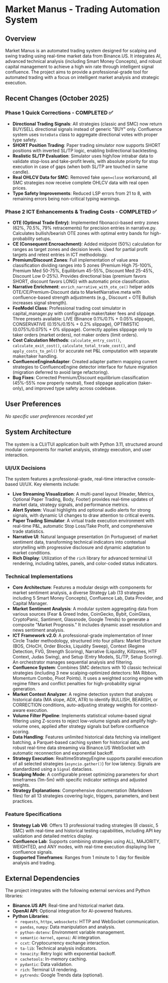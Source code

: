 # Market Manus - Trading Automation System

## Overview
Market Manus is an automated trading system designed for scalping and swing trading using real-time market data from Binance.US. It integrates AI, advanced technical analysis (including Smart Money Concepts), and robust capital management to achieve a high win rate through intelligent signal confluence. The project aims to provide a professional-grade tool for automated trading with a focus on intelligent market analysis and strategic execution.

## Recent Changes (October 2025)
### Phase 1 Quick Corrections - COMPLETED ✅
- **Directional Trading Signals**: All strategies (classic and SMC) now return BUY/SELL directional signals instead of generic "BUY" only. Confluence system uses `VoteData` class to aggregate directional votes with proper type safety.
- **SHORT Position Trading**: Paper trading simulator now supports SHORT positions with inverted SL/TP logic, enabling bidirectional backtesting.
- **Realistic SL/TP Evaluation**: Simulator uses high/low intrabar data to validate stop-loss and take-profit levels, with absolute priority for stop execution in case of gaps (when both SL/TP are touched in same candle).
- **Real OHLCV Data for SMC**: Removed fake `open=close` workaround, all SMC strategies now receive complete OHLCV data with real open prices.
- **Type Safety Improvements**: Reduced LSP errors from 21 to 8, with remaining errors being non-critical typing warnings.

### Phase 2 ICT Enhancements & Trading Costs - COMPLETED ✅
- **OTE (Optimal Trade Entry)**: Implemented fibonacci-based entry zones (62%, 70.5%, 79% retracements) for precision entries in narrative.py. Calculates bullish/bearish OTE zones with optimal entry bands for high-probability setups.
- **CE (Consequent Encroachment)**: Added midpoint (50%) calculation for ranges as target zones and decision levels. Used for partial profit targets and retest entries in ICT methodology.
- **Premium/Discount Zones**: Full implementation of value area classification dividing ranges into 5 zones (Premium High 75-100%, Premium Med 50-75%, Equilibrium 45-55%, Discount Med 25-45%, Discount Low 0-25%). Provides directional bias (premium favors SHORT, discount favors LONG) with automatic price classification.
- **Narrative Enrichment**: `enrich_narrative_with_ote_ce()` helper adds OTE/CE/Premium-Discount data to MarketNarrative.meta with confluence-based strength adjustments (e.g., Discount + OTE Bullish increases signal strength).
- **FeeModel Class**: Professional trading cost simulator in capital_manager.py with configurable maker/taker fees and slippage. Three presets available: LIVE (Binance 0.1%/0.1% + 0.05% slippage), CONSERVATIVE (0.15%/0.15% + 0.2% slippage), OPTIMISTIC (0.075%/0.075% + 0% slippage). Correctly applies slippage only to taker orders (market orders), not maker orders (limit orders).
- **Cost Calculation Methods**: `calculate_entry_cost()`, `calculate_exit_cost()`, `calculate_total_trade_cost()`, and `apply_costs_to_pnl()` for accurate net P&L computation with separate maker/taker handling.
- **ConfluenceEngineAdapter**: Created adapter pattern mapping current strategies to ConfluenceEngine detector interface for future migration (migration deferred to avoid large refactoring).
- **Bug Fixes**: Corrected Premium/Discount equilibrium classification (45%-55% now properly neutral), fixed slippage application (taker-only), and improved type safety across codebase.

## User Preferences
*No specific user preferences recorded yet*

## System Architecture
The system is a CLI/TUI application built with Python 3.11, structured around modular components for market analysis, strategy execution, and user interaction.

### UI/UX Decisions
The system features a professional-grade, real-time interactive console-based UI/UX. Key elements include:
- **Live Streaming Visualization**: A multi-panel layout (Header, Metrics, Optional Paper Trading, Body, Footer) provides real-time updates of market data, strategy signals, and performance metrics.
- **Alert System**: Visual highlights and optional audio alerts for strong signals, with dynamic UI changes to draw attention to critical events.
- **Paper Trading Simulator**: A virtual trade execution environment with real-time P&L, automatic Stop Loss/Take Profit, and comprehensive trade statistics.
- **Narrative UI**: Natural language presentation (in Portuguese) of market sentiment data, transforming technical indicators into contextual storytelling with progressive disclosure and dynamic adaptation to market conditions.
- **Rich Display**: Utilization of the `rich` library for advanced terminal UI rendering, including tables, panels, and color-coded status indicators.

### Technical Implementations
- **Core Architecture**: Features a modular design with components for market sentiment analysis, a diverse Strategy Lab (13 strategies including 5 Smart Money Concepts), Confluence Lab, Data Provider, and Capital Manager.
- **Market Sentiment Analysis**: A modular system aggregating data from various sources (Fear & Greed Index, CoinGecko, Bybit, CoinGlass, CryptoPanic, Santiment, Glassnode, Google Trends) to generate a composite "Market Prognosis." It includes dynamic asset resolution and news sentiment analysis.
- **ICT Framework v2.0**: A professional-grade implementation of Inner Circle Trader methodology, structured into four pillars: Market Structure (BOS, CHoCH, Order Blocks, Liquidity Sweep), Context (Regime Detection, FVG, Strength Scoring), Narrative (Liquidity, Killzones, HTF Context, Judas Swing), and Setup (Entry Models, SL/TP, Setup Scoring). An orchestrator manages sequential analysis and filtering.
- **Confluence System**: Combines SMC detectors with 10 classic technical strategies (including 3 new scalping-optimized detectors: MA Ribbon, Momentum Combo, Pivot Points). It uses a weighted scoring engine with regime filters and conflict penalties for high-probability signal generation.
- **Market Context Analyzer**: A regime detection system that analyzes historical data (MA slope, ADX, ATR) to identify BULLISH, BEARISH, or CORRECTION conditions, auto-adjusting strategy weights for context-aware execution.
- **Volume Filter Pipeline**: Implements statistical volume-based signal filtering using Z-scores to reject low-volume signals and amplify high-volume ones, applied after strategy signals but before confluence scoring.
- **Data Handling**: Features unlimited historical data fetching via intelligent batching, a Parquet-based caching system for historical data, and robust real-time data streaming via Binance.US WebSocket with automatic reconnection and exponential backoff.
- **Strategy Execution**: RealtimeStrategyEngine supports parallel execution of all selected strategies (`asyncio.gather()`) for low latency. Signals are standardized using a `Signal` dataclass.
- **Scalping Mode**: A configurable preset optimizing parameters for short timeframes (1m-5m) with specific indicator settings and adjusted weights.
- **Strategy Explanations**: Comprehensive documentation (Markdown files) for all 13 strategies covering logic, triggers, parameters, and best practices.

### Feature Specifications
- **Strategy Lab V6**: Offers 13 professional trading strategies (8 classic, 5 SMC) with real-time and historical testing capabilities, including API key validation and detailed metrics display.
- **Confluence Lab**: Supports combining strategies using ALL, MAJORITY, WEIGHTED, and ANY modes, with real-time execution displaying live confluence signals.
- **Supported Timeframes**: Ranges from 1 minute to 1 day for flexible analysis and trading.

## External Dependencies
The project integrates with the following external services and Python libraries:

- **Binance.US API**: Real-time and historical market data.
- **OpenAI API**: Optional integration for AI-powered features.
- **Python Libraries**:
    - `requests`, `httpx`, `websockets`: HTTP and WebSocket communication.
    - `pandas`, `numpy`: Data manipulation and analysis.
    - `python-dotenv`: Environment variable management.
    - `semantic-kernel`, `openai`: AI integration.
    - `ccxt`: Cryptocurrency exchange interaction.
    - `ta-lib`: Technical analysis indicators.
    - `tenacity`: Retry logic with exponential backoff.
    - `cachetools`: In-memory caching.
    - `pydantic`: Data validation.
    - `rich`: Terminal UI rendering.
    - `pytrends`: Google Trends data (optional).